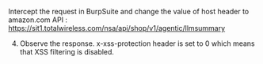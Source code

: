 Intercept the request in BurpSuite and change the value of host header to amazon.com
API : https://sit1.totalwireless.com/nsa/api/shop/v1/agentic/llmsummary

4. Observe the response. x-xss-protection header is set to 0 which means that XSS filtering is disabled.
